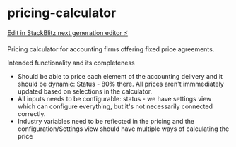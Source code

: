 # pricing-calculator

[Edit in StackBlitz next generation editor ⚡️](https://stackblitz.com/~/github.com/MichaelSvensen/pricing-calculator)

Pricing calculator for accounting firms offering fixed price agreements.

Intended functionality and its completeness
- Should be able to price each element of the accounting delivery and it should be dynamic: Status - 80% there. All prices aren't immmediately updated based on selections in the calculator.
- All inputs needs to be configurable: status - we have settings view which can configure everything, but it's not necessarily connected correctly.
- Industry variables need to be reflected in the pricing and the configuration/Settings view should have multiple ways of calculating the price

